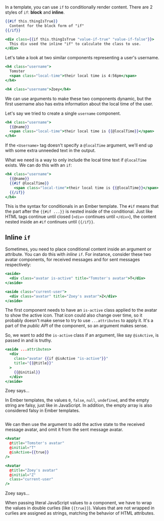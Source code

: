 In a template, you can use `if` to conditionally render content. There are 2 styles of `if`: **block** and **inline**.

```handlebars
{{#if this.thingIsTrue}}
  Content for the block form of "if"
{{/if}}

<div class={{if this.thingIsTrue "value-if-true" "value-if-false"}}>
  This div used the inline "if" to calculate the class to use.
</div>
```


Let's take a look at two similar components representing a user's username.

```handlebars {data-filename="app/components/received-message/username.hbs"}
<h4 class="username">
  Tomster
  <span class="local-time">their local time is 4:56pm</span>
</h4>
```

```handlebars {data-filename="app/components/sent-message/username.hbs"}
<h4 class="username">Zoey</h4>
```

We can use arguments to make these two components dynamic, but the first
username also has extra information about the local time of the user.

Let's say we tried to create a single `username` component.

```handlebars {data-filename="app/components/username.hbs"}
<h4 class="username">
  {{@name}}
  <span class="local-time">their local time is {{@localTime}}</span>
</h4>
```

If the `<Username>` tag doesn't specify a `@localTime` argument, we'll end up
with some extra unneeded text in the output.

What we need is a way to only include the local time text if `@localTime` exists.
We can do this with an `if`:

```handlebars {data-filename="app/components/username.hbs"}
<h4 class="username">
  {{@name}}
  {{#if @localTime}}
    <span class="local-time">their local time is {{@localTime}}</span>
  {{/if}}
</h4>
```

This is the syntax for conditionals in an Ember template. The `#if` means that the
part after the `{{#if ...}}` is nested inside of the conditional. Just like HTML
tags continue until closed (`<div>` continues until `</div>`), the content
nested inside an `#if` continues until `{{/if}}`.

## Inline `if`

Sometimes, you need to place conditional content inside an argument or
attribute. You can do this with _inline_ `if`. For instance, consider these two
avatar components, for received messages and for sent messages respectively:

```handlebars {data-filename="app/components/received-message/avatar.hbs"}
<aside>
  <div class="avatar is-active" title="Tomster's avatar">T</div>
</aside>
```

```handlebars {data-filename="app/components/sent-message/avatar.hbs"}
<aside class="current-user">
  <div class="avatar" title="Zoey's avatar">Z</div>
</aside>
```

The first component needs to have an `is-active` class applied to the avatar to
show the active icon. That icon could also change over time, so it probably
doesn't make sense to try to use `...attributes` to apply it. It's a part of the
_public API_ of the component, so an argument makes sense.

So, we want to add the `is-active` class if an argument, like say `@isActive`,
is passed in and is truthy.

```handlebars {data-filename="app/components/avatar.hbs"}
<aside ...attributes>
  <div
    class="avatar {{if @isActive "is-active"}}"
    title="{{@title}}"
  >
    {{@initial}}
  </div>
</aside>
```

<div class="cta">
  <div class="cta-note">
    <div class="cta-note-body">
      <div class="cta-note-heading">Zoey says...</div>
      <div class="cta-note-message">
        <p>
          In Ember templates, the values <code>0</code>, <code>false</code>,
          <code>null</code>, <code>undefined</code>, and the empty string are
          falsy, just like in JavaScript. In addition, the empty array is also
          considered falsy in Ember templates.
        </p>
      </div>
    </div>
    <img src="/images/mascots/zoey.png" role="presentation" alt="">
  </div>
</div>

We can then use the argument to add the active state to the received message
avatar, and omit it from the sent message avatar.

```handlebars {data-filename="app/components/received-message/avatar.hbs"}
<Avatar
  @title="Tomster's avatar"
  @initial="T"
  @isActive={{true}}
/>
```

```handlebars {data-filename="app/components/sent-message/avatar.hbs"}
<Avatar
  @title="Zoey's avatar"
  @initial="Z"
  class="current-user"
/>
```

<div class="cta">
  <div class="cta-note">
    <div class="cta-note-body">
      <div class="cta-note-heading">Zoey says...</div>
      <div class="cta-note-message">
        <p>
          When passing literal JavaScript values to a component, we have to wrap
          the values in double curlies (like <code>{{true}}</code>). Values that
          are not wrapped in curlies are assigned as strings, matching the
          behavior of HTML attributes.
        </p>
      </div>
    </div>
    <img src="/images/mascots/zoey.png" role="presentation" alt="">
  </div>
</div>
